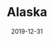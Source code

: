 ---
layout: location-page
date: 2019-12-31
tags:
  - alaska
title: Alaska
stateAbbr: AK
url: "https://www.alabamapublichealth.gov/infectiousdiseases/2019-coronavirus.html"
urlTitle: "alabamapublichealth.gov"
---